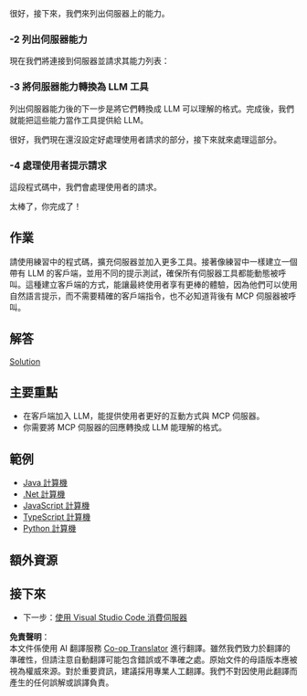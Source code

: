 <!--
CO_OP_TRANSLATOR_METADATA:
{
  "original_hash": "bc3ae5af5973160abba9976cb5a4704c",
  "translation_date": "2025-06-13T11:27:32+00:00",
  "source_file": "03-GettingStarted/03-llm-client/README.md",
  "language_code": "tw"
}
-->
很好，接下來，我們來列出伺服器上的能力。

### -2 列出伺服器能力

現在我們將連接到伺服器並請求其能力列表：

### -3 將伺服器能力轉換為 LLM 工具

列出伺服器能力後的下一步是將它們轉換成 LLM 可以理解的格式。完成後，我們就能把這些能力當作工具提供給 LLM。

很好，我們現在還沒設定好處理使用者請求的部分，接下來就來處理這部分。

### -4 處理使用者提示請求

這段程式碼中，我們會處理使用者的請求。

太棒了，你完成了！

## 作業

請使用練習中的程式碼，擴充伺服器並加入更多工具。接著像練習中一樣建立一個帶有 LLM 的客戶端，並用不同的提示測試，確保所有伺服器工具都能動態被呼叫。這種建立客戶端的方式，能讓最終使用者享有更棒的體驗，因為他們可以使用自然語言提示，而不需要精確的客戶端指令，也不必知道背後有 MCP 伺服器被呼叫。

## 解答

[Solution](/03-GettingStarted/03-llm-client/solution/README.md)

## 主要重點

- 在客戶端加入 LLM，能提供使用者更好的互動方式與 MCP 伺服器。
- 你需要將 MCP 伺服器的回應轉換成 LLM 能理解的格式。

## 範例

- [Java 計算機](../samples/java/calculator/README.md)
- [.Net 計算機](../../../../03-GettingStarted/samples/csharp)
- [JavaScript 計算機](../samples/javascript/README.md)
- [TypeScript 計算機](../samples/typescript/README.md)
- [Python 計算機](../../../../03-GettingStarted/samples/python)

## 額外資源

## 接下來

- 下一步：[使用 Visual Studio Code 消費伺服器](/03-GettingStarted/04-vscode/README.md)

**免責聲明**：  
本文件係使用 AI 翻譯服務 [Co-op Translator](https://github.com/Azure/co-op-translator) 進行翻譯。雖然我們致力於翻譯的準確性，但請注意自動翻譯可能包含錯誤或不準確之處。原始文件的母語版本應被視為權威來源。對於重要資訊，建議採用專業人工翻譯。我們不對因使用此翻譯而產生的任何誤解或誤譯負責。